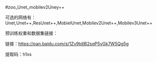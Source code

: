 #zoo_Unet_mobilev2Uney++

可选的网络有：Unet,Unet++,ResUnet++,MobielUnet,Mobilev2Unet++,Mobilev3Unet++

预训练权重和数据集链接：

链接：https://pan.baidu.com/s/1Zv9tdlB2sqP5vGk7W5Qg5g 

提取码：h1xs
